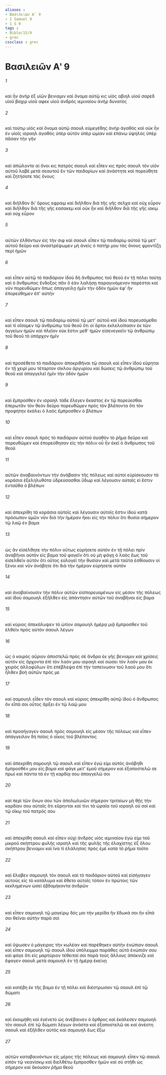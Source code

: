 ```yaml
---
aliases : 
- Βασιλειῶν Αʹ 9
- 1 Samuel 9
- 1 S 9
tags : 
- Bible/1S/9
- grec
cssclass : grec
---
```


# Βασιλειῶν Αʹ 9

###### 1
καὶ ἦν ἀνὴρ ἐξ υἱῶν βενιαμιν καὶ ὄνομα αὐτῷ κις υἱὸς αβιηλ υἱοῦ σαρεδ υἱοῦ βαχιρ υἱοῦ αφεκ υἱοῦ ἀνδρὸς ιεμιναίου ἀνὴρ δυνατός
###### 2
καὶ τούτῳ υἱός καὶ ὄνομα αὐτῷ σαουλ εὐμεγέθης ἀνὴρ ἀγαθός καὶ οὐκ ἦν ἐν υἱοῖς ισραηλ ἀγαθὸς ὑπὲρ αὐτόν ὑπὲρ ὠμίαν καὶ ἐπάνω ὑψηλὸς ὑπὲρ πᾶσαν τὴν γῆν
###### 3
καὶ ἀπώλοντο αἱ ὄνοι κις πατρὸς σαουλ καὶ εἶπεν κις πρὸς σαουλ τὸν υἱὸν αὐτοῦ λαβὲ μετὰ σεαυτοῦ ἓν τῶν παιδαρίων καὶ ἀνάστητε καὶ πορεύθητε καὶ ζητήσατε τὰς ὄνους
###### 4
καὶ διῆλθον δι' ὄρους εφραιμ καὶ διῆλθον διὰ τῆς γῆς σελχα καὶ οὐχ εὗρον καὶ διῆλθον διὰ τῆς γῆς εασακεμ καὶ οὐκ ἦν καὶ διῆλθον διὰ τῆς γῆς ιακιμ καὶ οὐχ εὗρον
###### 5
αὐτῶν ἐλθόντων εἰς τὴν σιφ καὶ σαουλ εἶπεν τῷ παιδαρίῳ αὐτοῦ τῷ μετ' αὐτοῦ δεῦρο καὶ ἀναστρέψωμεν μὴ ἀνεὶς ὁ πατήρ μου τὰς ὄνους φροντίζῃ περὶ ἡμῶν
###### 6
καὶ εἶπεν αὐτῷ τὸ παιδάριον ἰδοὺ δὴ ἄνθρωπος τοῦ θεοῦ ἐν τῇ πόλει ταύτῃ καὶ ὁ ἄνθρωπος ἔνδοξος πᾶν ὃ ἐὰν λαλήσῃ παραγινόμενον παρέσται καὶ νῦν πορευθῶμεν ὅπως ἀπαγγείλῃ ἡμῖν τὴν ὁδὸν ἡμῶν ἐφ' ἣν ἐπορεύθημεν ἐπ' αὐτήν
###### 7
καὶ εἶπεν σαουλ τῷ παιδαρίῳ αὐτοῦ τῷ μετ' αὐτοῦ καὶ ἰδοὺ πορευσόμεθα καὶ τί οἴσομεν τῷ ἀνθρώπῳ τοῦ θεοῦ ὅτι οἱ ἄρτοι ἐκλελοίπασιν ἐκ τῶν ἀγγείων ἡμῶν καὶ πλεῖον οὐκ ἔστιν μεθ' ἡμῶν εἰσενεγκεῖν τῷ ἀνθρώπῳ τοῦ θεοῦ τὸ ὑπάρχον ἡμῖν
###### 8
καὶ προσέθετο τὸ παιδάριον ἀποκριθῆναι τῷ σαουλ καὶ εἶπεν ἰδοὺ εὕρηται ἐν τῇ χειρί μου τέταρτον σίκλου ἀργυρίου καὶ δώσεις τῷ ἀνθρώπῳ τοῦ θεοῦ καὶ ἀπαγγελεῖ ἡμῖν τὴν ὁδὸν ἡμῶν
###### 9
καὶ ἔμπροσθεν ἐν ισραηλ τάδε ἔλεγεν ἕκαστος ἐν τῷ πορεύεσθαι ἐπερωτᾶν τὸν θεόν δεῦρο πορευθῶμεν πρὸς τὸν βλέποντα ὅτι τὸν προφήτην ἐκάλει ὁ λαὸς ἔμπροσθεν ὁ βλέπων
###### 10
καὶ εἶπεν σαουλ πρὸς τὸ παιδάριον αὐτοῦ ἀγαθὸν τὸ ῥῆμα δεῦρο καὶ πορευθῶμεν καὶ ἐπορεύθησαν εἰς τὴν πόλιν οὗ ἦν ἐκεῖ ὁ ἄνθρωπος τοῦ θεοῦ
###### 11
αὐτῶν ἀναβαινόντων τὴν ἀνάβασιν τῆς πόλεως καὶ αὐτοὶ εὑρίσκουσιν τὰ κοράσια ἐξεληλυθότα ὑδρεύσασθαι ὕδωρ καὶ λέγουσιν αὐταῖς εἰ ἔστιν ἐνταῦθα ὁ βλέπων
###### 12
καὶ ἀπεκρίθη τὰ κοράσια αὐτοῖς καὶ λέγουσιν αὐτοῖς ἔστιν ἰδοὺ κατὰ πρόσωπον ὑμῶν νῦν διὰ τὴν ἡμέραν ἥκει εἰς τὴν πόλιν ὅτι θυσία σήμερον τῷ λαῷ ἐν βαμα
###### 13
ὡς ἂν εἰσέλθητε τὴν πόλιν οὕτως εὑρήσετε αὐτὸν ἐν τῇ πόλει πρὶν ἀναβῆναι αὐτὸν εἰς βαμα τοῦ φαγεῖν ὅτι οὐ μὴ φάγῃ ὁ λαὸς ἕως τοῦ εἰσελθεῖν αὐτόν ὅτι οὗτος εὐλογεῖ τὴν θυσίαν καὶ μετὰ ταῦτα ἐσθίουσιν οἱ ξένοι καὶ νῦν ἀνάβητε ὅτι διὰ τὴν ἡμέραν εὑρήσετε αὐτόν
###### 14
καὶ ἀναβαίνουσιν τὴν πόλιν αὐτῶν εἰσπορευομένων εἰς μέσον τῆς πόλεως καὶ ἰδοὺ σαμουηλ ἐξῆλθεν εἰς ἀπάντησιν αὐτῶν τοῦ ἀναβῆναι εἰς βαμα
###### 15
καὶ κύριος ἀπεκάλυψεν τὸ ὠτίον σαμουηλ ἡμέρᾳ μιᾷ ἔμπροσθεν τοῦ ἐλθεῖν πρὸς αὐτὸν σαουλ λέγων
###### 16
ὡς ὁ καιρὸς αὔριον ἀποστελῶ πρὸς σὲ ἄνδρα ἐκ γῆς βενιαμιν καὶ χρίσεις αὐτὸν εἰς ἄρχοντα ἐπὶ τὸν λαόν μου ισραηλ καὶ σώσει τὸν λαόν μου ἐκ χειρὸς ἀλλοφύλων ὅτι ἐπέβλεψα ἐπὶ τὴν ταπείνωσιν τοῦ λαοῦ μου ὅτι ἦλθεν βοὴ αὐτῶν πρός με
###### 17
καὶ σαμουηλ εἶδεν τὸν σαουλ καὶ κύριος ἀπεκρίθη αὐτῷ ἰδοὺ ὁ ἄνθρωπος ὃν εἶπά σοι οὗτος ἄρξει ἐν τῷ λαῷ μου
###### 18
καὶ προσήγαγεν σαουλ πρὸς σαμουηλ εἰς μέσον τῆς πόλεως καὶ εἶπεν ἀπάγγειλον δὴ ποῖος ὁ οἶκος τοῦ βλέποντος
###### 19
καὶ ἀπεκρίθη σαμουηλ τῷ σαουλ καὶ εἶπεν ἐγώ εἰμι αὐτός ἀνάβηθι ἔμπροσθέν μου εἰς βαμα καὶ φάγε μετ' ἐμοῦ σήμερον καὶ ἐξαποστελῶ σε πρωὶ καὶ πάντα τὰ ἐν τῇ καρδίᾳ σου ἀπαγγελῶ σοι
###### 20
καὶ περὶ τῶν ὄνων σου τῶν ἀπολωλυιῶν σήμερον τριταίων μὴ θῇς τὴν καρδίαν σου αὐταῖς ὅτι εὕρηνται καὶ τίνι τὰ ὡραῖα τοῦ ισραηλ οὐ σοὶ καὶ τῷ οἴκῳ τοῦ πατρός σου
###### 21
καὶ ἀπεκρίθη σαουλ καὶ εἶπεν οὐχὶ ἀνδρὸς υἱὸς ιεμιναίου ἐγώ εἰμι τοῦ μικροῦ σκήπτρου φυλῆς ισραηλ καὶ τῆς φυλῆς τῆς ἐλαχίστης ἐξ ὅλου σκήπτρου βενιαμιν καὶ ἵνα τί ἐλάλησας πρὸς ἐμὲ κατὰ τὸ ῥῆμα τοῦτο
###### 22
καὶ ἔλαβεν σαμουηλ τὸν σαουλ καὶ τὸ παιδάριον αὐτοῦ καὶ εἰσήγαγεν αὐτοὺς εἰς τὸ κατάλυμα καὶ ἔθετο αὐτοῖς τόπον ἐν πρώτοις τῶν κεκλημένων ὡσεὶ ἑβδομήκοντα ἀνδρῶν
###### 23
καὶ εἶπεν σαμουηλ τῷ μαγείρῳ δός μοι τὴν μερίδα ἣν ἔδωκά σοι ἣν εἶπά σοι θεῖναι αὐτὴν παρὰ σοί
###### 24
καὶ ὕψωσεν ὁ μάγειρος τὴν κωλέαν καὶ παρέθηκεν αὐτὴν ἐνώπιον σαουλ καὶ εἶπεν σαμουηλ τῷ σαουλ ἰδοὺ ὑπόλειμμα παράθες αὐτὸ ἐνώπιόν σου καὶ φάγε ὅτι εἰς μαρτύριον τέθειταί σοι παρὰ τοὺς ἄλλους ἀπόκνιζε καὶ ἔφαγεν σαουλ μετὰ σαμουηλ ἐν τῇ ἡμέρᾳ ἐκείνῃ
###### 25
καὶ κατέβη ἐκ τῆς βαμα ἐν τῇ πόλει καὶ διέστρωσαν τῷ σαουλ ἐπὶ τῷ δώματι
###### 26
καὶ ἐκοιμήθη καὶ ἐγένετο ὡς ἀνέβαινεν ὁ ὄρθρος καὶ ἐκάλεσεν σαμουηλ τὸν σαουλ ἐπὶ τῷ δώματι λέγων ἀνάστα καὶ ἐξαποστελῶ σε καὶ ἀνέστη σαουλ καὶ ἐξῆλθεν αὐτὸς καὶ σαμουηλ ἕως ἔξω
###### 27
αὐτῶν καταβαινόντων εἰς μέρος τῆς πόλεως καὶ σαμουηλ εἶπεν τῷ σαουλ εἰπὸν τῷ νεανίσκῳ καὶ διελθέτω ἔμπροσθεν ἡμῶν καὶ σὺ στῆθι ὡς σήμερον καὶ ἄκουσον ῥῆμα θεοῦ
